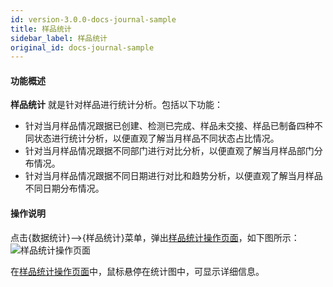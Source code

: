 ```yaml
---
id: version-3.0.0-docs-journal-sample
title: 样品统计
sidebar_label: 样品统计
original_id: docs-journal-sample
---
```


#### 功能概述

**样品统计** 就是针对样品进行统计分析。包括以下功能：

- 针对当月样品情况跟据已创建、检测已完成、样品未交接、样品已制备四种不同状态进行统计分析，以便直观了解当月样品不同状态占比情况。
- 针对当月样品情况跟据不同部门进行对比分析，以便直观了解当月样品部门分布情况。
- 针对当月样品情况跟据不同日期进行对比和趋势分析，以便直观了解当月样品不同日期分布情况。

#### 操作说明

点击{数据统计}-->{样品统计}菜单，弹出[样品统计操作页面](#样品统计操作页面)，如下图所示：
![样品统计操作页面](http://datmfiles.ebookchain.org/1LBdDnzFBZuLIMSChain-%E6%95%B0%E6%8D%AE%E7%BB%9F%E8%AE%A1-%E6%A0%B7%E5%93%81%E7%BB%9F%E8%AE%A1%E6%93%8D%E4%BD%9C%E9%A1%B5%E9%9D%A2.png "样品统计操作页面")

在[样品统计操作页面](#样品统计操作页面)中，鼠标悬停在统计图中，可显示详细信息。
